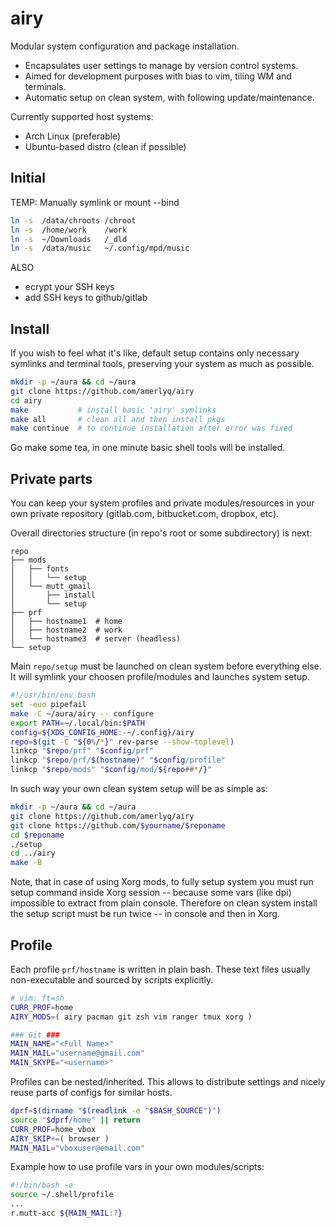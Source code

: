 airy
=====

Modular system configuration and package installation.
  * Encapsulates user settings to manage by version control systems.
  * Aimed for development purposes with bias to vim, tiling WM and terminals.
  * Automatic setup on clean system, with following update/maintenance.


Currently supported host systems:
  * Arch Linux (preferable)
  * Ubuntu-based distro (clean if possible)


## Initial ##

TEMP: Manually symlink or mount --bind

```bash
ln -s  /data/chroots /chroot
ln -s  /home/work    /work
ln -s  ~/Downloads   /_dld
ln -s  /data/music   ~/.config/mpd/music
```
ALSO
 * ecrypt your SSH keys
 * add SSH keys to github/gitlab


## Install ##

If you wish to feel what it's like, default setup contains only necessary
symlinks and terminal tools, preserving your system as much as possible.
```bash
mkdir -p ~/aura && cd ~/aura
git clone https://github.com/amerlyq/airy
cd airy
make           # install basic 'airy' symlinks
make all       # clean all and then install pkgs
make continue  # to continue installation after error was fixed
```
Go make some tea, in one minute basic shell tools will be installed.


## Private parts ##

You can keep your system profiles and private modules/resources in your own
private repository (gitlab.com, bitbucket.com, dropbox, etc).

Overall directories structure (in repo's root or some subdirectory) is next:
```
repo
├── mods
│   ├── fonts
│   │   └── setup
│   └── mutt_gmail
│       ├── install
│       └── setup
├── prf
│   ├── hostname1  # home
│   ├── hostname2  # work
│   └── hostname3  # server (headless)
└── setup
```

Main `repo/setup` must be launched on clean system before everything else.
It will symlink your choosen profile/modules and launches system setup.
```bash
#!/usr/bin/env bash
set -euo pipefail
make -C ~/aura/airy -- configure
export PATH=~/.local/bin:$PATH
config=${XDG_CONFIG_HOME:-~/.config}/airy
repo=$(git -C "${0%/*}" rev-parse --show-toplevel)
linkcp "$repo/prf" "$config/prf"
linkcp "$repo/prf/$(hostname)" "$config/profile"
linkcp "$repo/mods" "$config/mod/${repo##*/}"
```

In such way your own clean system setup will be as simple as:
```bash
mkdir -p ~/aura && cd ~/aura
git clone https://github.com/amerlyq/airy
git clone https://github.com/$yourname/$reponame
cd $reponame
./setup
cd ../airy
make -B
```
Note, that in case of using Xorg mods, to fully setup system you must run
setup command inside Xorg session -- because some vars (like dpi)
impossible to extract from plain console. Therefore on clean system install
the setup script must be run twice -- in console and then in Xorg.


## Profile ##

Each profile `prf/hostname` is written in plain bash.
These text files usually non-executable and sourced by scripts explicitly.
```bash
# vim: ft=sh
CURR_PROF=home
AIRY_MODS=( airy pacman git zsh vim ranger tmux xorg )

### Git ###
MAIN_NAME="<Full Name>"
MAIN_MAIL="username@gmail.com"
MAIN_SKYPE="<username>"
```

Profiles can be nested/inherited.
This allows to distribute settings and nicely reuse parts of configs for similar hosts.
```bash
dprf=$(dirname "$(readlink -e "$BASH_SOURCE")")
source "$dprf/home" || return
CURR_PROF=home_vbox
AIRY_SKIP+=( browser )
MAIN_MAIL="vboxuser@email.com"
```

Example how to use profile vars in your own modules/scripts:
```bash
#!/bin/bash -e
source ~/.shell/profile
...
r.mutt-acc ${MAIN_MAIL:?}
```
